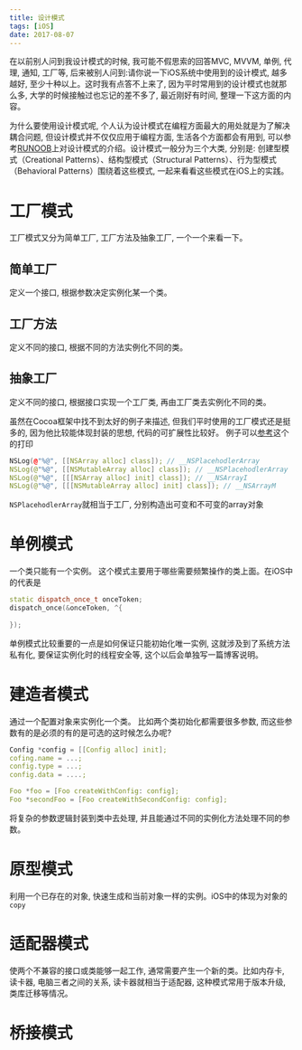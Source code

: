 ```yaml
---
title: 设计模式
tags: [iOS]
date: 2017-08-07
---
```

在以前别人问到我设计模式的时候, 我可能不假思索的回答MVC, MVVM, 单例, 代理, 通知, 工厂等, 后来被别人问到:请你说一下iOS系统中使用到的设计模式, 越多越好, 至少十种以上。这时我有点答不上来了, 因为平时常用到的设计模式也就那么多, 大学的时候接触过也忘记的差不多了, 最近刚好有时间, 整理一下这方面的内容。


为什么要使用设计模式呢, 个人认为设计模式在编程方面最大的用处就是为了解决耦合问题, 但设计模式并不仅仅应用于编程方面, 生活各个方面都会有用到, 可以参考[RUNOOB](https://www.runoob.com/design-pattern/design-pattern-intro.html)上对设计模式的介绍。设计模式一般分为三个大类, 分别是: 创建型模式（Creational Patterns）、结构型模式（Structural Patterns）、行为型模式（Behavioral Patterns）围绕着这些模式, 一起来看看这些模式在iOS上的实践。

# 工厂模式
工厂模式又分为简单工厂, 工厂方法及抽象工厂, 一个一个来看一下。
## 简单工厂
定义一个接口, 根据参数决定实例化某一个类。
## 工厂方法
定义不同的接口, 根据不同的方法实例化不同的类。
## 抽象工厂
定义不同的接口, 根据接口实现一个工厂类, 再由工厂类去实例化不同的类。

虽然在Cocoa框架中找不到太好的例子来描述, 但我们平时使用的工厂模式还是挺多的, 因为他比较能体现封装的思想, 代码的可扩展性比较好。
例子可以[参考](https://www.jianshu.com/p/6b302c7fe987)这个的打印
```cpp
NSLog(@"%@", [[NSArray alloc] class]); // __NSPlacehodlerArray
NSLog(@"%@", [[NSMutableArray alloc] class]); // __NSPlacehodlerArray
NSLog(@"%@", [[[NSArray alloc] init] class]); // __NSArrayI
NSLog(@"%@", [[[NSMutableArray alloc] init] class]); // __NSArrayM
```
`NSPlacehodlerArray`就相当于工厂, 分别构造出可变和不可变的array对象

# 单例模式
一个类只能有一个实例。
这个模式主要用于哪些需要频繁操作的类上面。在iOS中的代表是
```cpp
static dispatch_once_t onceToken;
dispatch_once(&onceToken, ^{
    
});
```
单例模式比较重要的一点是如何保证只能初始化唯一实例, 这就涉及到了系统方法私有化, 要保证实例化时的线程安全等, 这个以后会单独写一篇博客说明。

# 建造者模式
通过一个配置对象来实例化一个类。
比如两个类初始化都需要很多参数, 而这些参数有的是必须的有的是可选的这时候怎么办呢?
```cpp
Config *config = [[Config alloc] init];
cofing.name = ...;
config.type = ...;
config.data = ....;

Foo *foo = [Foo createWithConfig: config];
Foo *secondFoo = [Foo createWithSecondConfig: config];
```
将复杂的参数逻辑封装到类中去处理, 并且能通过不同的实例化方法处理不同的参数。

# 原型模式
利用一个已存在的对象, 快速生成和当前对象一样的实例。iOS中的体现为对象的`copy`

# 适配器模式
使两个不兼容的接口或类能够一起工作, 通常需要产生一个新的类。比如内存卡, 读卡器, 电脑三者之间的关系, 读卡器就相当于适配器, 这种模式常用于版本升级, 类库迁移等情况。

# 桥接模式


